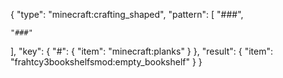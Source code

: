 {
  "type": "minecraft:crafting_shaped",
  "pattern": [
    "###",

    "###"
  ],
  "key": {
    "#": {
      "item": "minecraft:planks"
    }
  },
  "result": {
    "item": "frahtcy3bookshelfsmod:empty_bookshelf"
  }
}
